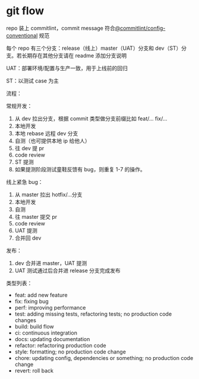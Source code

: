 # git flow

repo 装上 commitlint，commit message 符合[@commitlint/config-conventional](https://www.conventionalcommits.org/en/v1.0.0/) 规范

每个 repo 有三个分支：release（线上）master（UAT）分支和 dev（ST）分支。若长期存在其他分支请在 readme 添加分支说明

UAT：部署环境/配置与生产一致，用于上线前的回归

ST：以测试 case 为主

流程：

常规开发：

1. 从 dev 拉出分支，根据 commit 类型做分支前缀比如 feat/... fix/...
2. 本地开发
3. 本地 rebase 远程 dev 分支
4. 自测（也可提供本地 ip 给他人）
5. 往 dev 提 pr
6. code review
7. ST 提测
8. 如果提测阶段测试童鞋反馈有 bug，则重复 1-7 的操作。

线上紧急 bug：

1. 从 master 拉出 hotfix/...分支
2. 本地开发
3. 自测
4. 往 master 提交 pr
5. code review
6. UAT 提测
7. 合并回 dev

发布：

1. dev 合并进 master，UAT 提测
2. UAT 测试通过后合并进 release 分支完成发布

类型列表：

- feat: add new feature
- fix: fixing bug
- perf: improving performance
- test: adding missing tests, refactoring tests; no production code changes
- build: build flow
- ci: continuous integration
- docs: updating documentation
- refactor: refactoring production code
- style: formatting; no production code change
- chore: updating config, dependencies or something; no production code change
- revert: roll back
